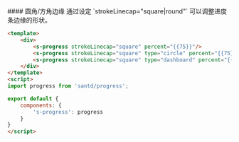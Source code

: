 <cn>
#### 圆角/方角边缘
通过设定 `strokeLinecap="square|round"` 可以调整进度条边缘的形状。
</cn>

```html
<template>
    <div>
        <s-progress strokeLinecap="square" percent="{{75}}"/>
        <s-progress strokeLinecap="square" type="circle" percent="{{75}}"/>
        <s-progress strokeLinecap="square" type="dashboard" percent="{{75}}"/>
    </div>
</template>
<script>
import progress from 'santd/progress';

export default {
    components: {
        's-progress': progress
    }
}
</script>
```
